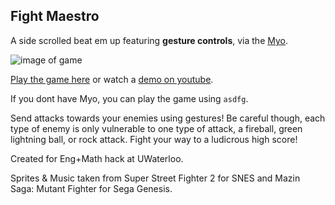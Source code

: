 ## Fight Maestro

A side scrolled beat em up featuring __gesture controls__, via the [Myo](https://www.myo.com/).

![image of game](https://github.com/zvory/test)

[Play the game here](http://zvoryg.in/FightMaestro) or watch a [demo on youtube](https://www.youtube.com/watch?v=x3731WOsEBA).

If you dont have Myo, you can play the game using `asdfg`.

Send attacks towards your enemies using gestures! Be careful though, each type of enemy is only vulnerable to one type of attack, a fireball, green lightning ball, or rock attack. Fight your way to a ludicrous high score!

Created for Eng+Math hack at UWaterloo.

Sprites & Music taken from Super Street Fighter 2 for SNES and Mazin Saga: Mutant Fighter for Sega Genesis.
